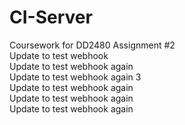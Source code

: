 # CI-Server
Coursework for DD2480 Assignment #2  
Update to test webhook  
Update to test webhook again  
Update to test webhook again 3  
Update to test webhook again  
Update to test webhook again  
Update to test webhook again  
